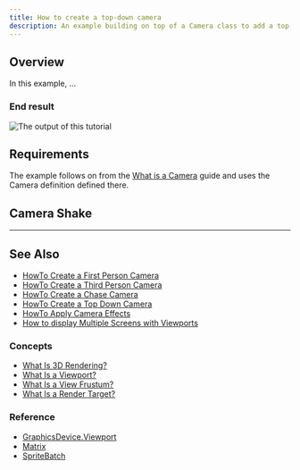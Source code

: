 ```yaml
---
title: How to create a top-down camera
description: An example building on top of a Camera class to add a top-down 3D view.
---
```


## Overview

In this example, ...

### End result

![The output of this tutorial](../images/HowTo_AnimateSprite_Final.gif)

## Requirements

The example follows on from the [What is a Camera](../../../whatis/graphics/WhatIs_Camera.md) guide and uses the Camera definition defined there.

## Camera Shake

---

## See Also

- [HowTo Create a First Person Camera](HowTo_Create_First_Person_Camera.md)
- [HowTo Create a Third Person Camera](HowTo_Create_Third_Person_Camera.md)
- [HowTo Create a Chase Camera](HowTo_Create_Chase_Camera.md)
- [HowTo Create a Top Down Camera](HowTo_Create_Top_Down_Camera.md)
- [HowTo Apply Camera Effects](HowTo_Apply_Camera_Effects.md)
- [How to display Multiple Screens with Viewports](../HowTo_UseViewportForSplitscreenGaming.md)

### Concepts

- [What Is 3D Rendering?](WhatIs_3DRendering.md)
- [What Is a Viewport?](../../whatis/graphics/WhatIs_Viewport.md)
- [What Is a View Frustum?](WhatIs_ViewFrustum.md)
- [What Is a Render Target?](WhatIs_Render_Target.md)

### Reference

- [GraphicsDevice.Viewport](xref:Microsoft.Xna.Framework.Graphics.GraphicsDevice)
- [Matrix](xref:Microsoft.Xna.Framework.Matrix)
- [SpriteBatch](xref:Microsoft.Xna.Framework.Graphics.SpriteBatch)
